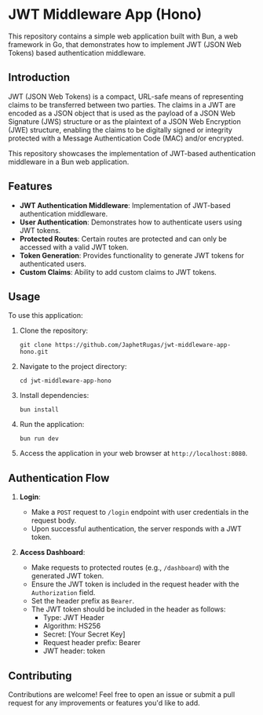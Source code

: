 # JWT Middleware App (Hono)

This repository contains a simple web application built with Bun, a web framework in Go, that demonstrates how to implement JWT (JSON Web Tokens) based authentication middleware.

## Introduction

JWT (JSON Web Tokens) is a compact, URL-safe means of representing claims to be transferred between two parties. The claims in a JWT are encoded as a JSON object that is used as the payload of a JSON Web Signature (JWS) structure or as the plaintext of a JSON Web Encryption (JWE) structure, enabling the claims to be digitally signed or integrity protected with a Message Authentication Code (MAC) and/or encrypted.

This repository showcases the implementation of JWT-based authentication middleware in a Bun web application.

## Features

- **JWT Authentication Middleware**: Implementation of JWT-based authentication middleware.
- **User Authentication**: Demonstrates how to authenticate users using JWT tokens.
- **Protected Routes**: Certain routes are protected and can only be accessed with a valid JWT token.
- **Token Generation**: Provides functionality to generate JWT tokens for authenticated users.
- **Custom Claims**: Ability to add custom claims to JWT tokens.

## Usage

To use this application:

1. Clone the repository:

    ```
    git clone https://github.com/JaphetRugas/jwt-middleware-app-hono.git
    ```

2. Navigate to the project directory:

    ```
    cd jwt-middleware-app-hono
    ```

3. Install dependencies:

    ```
    bun install
    ```

4. Run the application:

    ```
    bun run dev
    ```

5. Access the application in your web browser at `http://localhost:8080`.

## Authentication Flow

1. **Login**:
   - Make a `POST` request to `/login` endpoint with user credentials in the request body.
   - Upon successful authentication, the server responds with a JWT token.

2. **Access Dashboard**:
   - Make requests to protected routes (e.g., `/dashboard`) with the generated JWT token.
   - Ensure the JWT token is included in the request header with the `Authorization` field.
   - Set the header prefix as `Bearer`.
   - The JWT token should be included in the header as follows:
     - Type: JWT Header
     - Algorithm: HS256
     - Secret: [Your Secret Key]
     - Request header prefix: Bearer
     - JWT header: token
 

## Contributing

Contributions are welcome! Feel free to open an issue or submit a pull request for any improvements or features you'd like to add.
 
